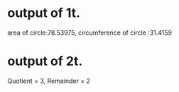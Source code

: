 # output of 1t.
area of circle:78.53975,
circumference of circle :31.4159 

# output of 2t.
Quotient = 3,
Remainder = 2
